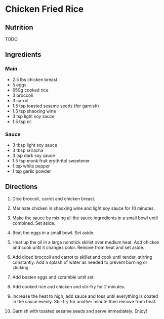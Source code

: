 # Chicken Fried Rice


## Nutrition

TODO

## Ingredients


### Main

- 2.5 lbs chicken breast
- 5 eggs
- 650g cooked rice
- 3 broccoli
- 3 carrot
- 1.5 tsp toasted sesame seeds (for garnish)
- 1.5 tsp shaoxing wine
- 3 tsp light soy sauce
- 1.5 tsp oil

### Sauce

- 3 tbsp light soy sauce
- 3 tbsp sriracha
- 3 tsp dark soy sauce
- 1.5 tsp monk fruit erythritol sweetener
- 1 tsp white pepper
- 1 tsp garlic powder

## Directions
1. Dice broccoli, carrot and chicken breast.

2. Marinate chicken in shaoxing wine and light soy sauce for 10 minutes.

3. Make the sauce by mixing all the sauce ingredients in a small bowl until combined. Set aside.

4. Beat the eggs in a small bowl. Set aside.

5. Heat up the oil in a large nonstick skillet over medium heat. Add chicken and cook until it changes color. Remove from heat and set aside.

6. Add diced broccoli and carrot to skillet and cook until tender, stirring constantly. Add a splash of water as needed to prevent burning or sticking.

7. Add beaten eggs and scramble until set.

8. Add cooked rice and chicken and stir-fry for 2 minutes.

9. Increase the heat to high, add sauce and toss until everything is coated in the sauce evenly. Stir-fry for another minute then remove from heat.

10. Garnish with toasted sesame seeds and serve immediately. Enjoy!
